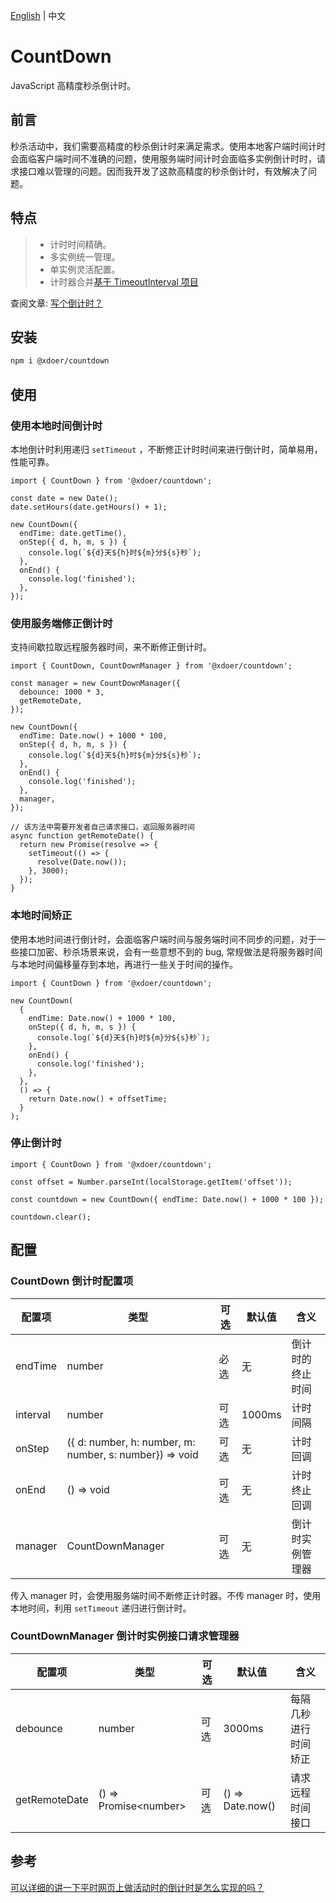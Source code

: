 [English](https://github.com/xdoer/CountDown/blob/main/README.md) | 中文

# CountDown

JavaScript 高精度秒杀倒计时。

## 前言

秒杀活动中，我们需要高精度的秒杀倒计时来满足需求。使用本地客户端时间计时会面临客户端时间不准确的问题，使用服务端时间计时会面临多实例倒计时时，请求接口难以管理的问题。因而我开发了这款高精度的秒杀倒计时，有效解决了问题。

## 特点

> - 计时时间精确。
> - 多实例统一管理。
> - 单实例灵活配置。
> - 计时器合并[基于 TimeoutInterval 项目](https://github.com/xdoer/TimeoutInterval)

查阅文章: [写个倒计时？](https://aiyou.life/post/iWhkaOqqO/)

## 安装

```bash
npm i @xdoer/countdown
```

## 使用

### 使用本地时间倒计时

本地倒计时利用递归 `setTimeout` ，不断修正计时时间来进行倒计时，简单易用，性能可靠。

```tsx
import { CountDown } from '@xdoer/countdown';

const date = new Date();
date.setHours(date.getHours() + 1);

new CountDown({
  endTime: date.getTime(),
  onStep({ d, h, m, s }) {
    console.log(`${d}天${h}时${m}分${s}秒`);
  },
  onEnd() {
    console.log('finished');
  },
});
```

### 使用服务端修正倒计时

支持间歇拉取远程服务器时间，来不断修正倒计时。

```tsx
import { CountDown, CountDownManager } from '@xdoer/countdown';

const manager = new CountDownManager({
  debounce: 1000 * 3,
  getRemoteDate,
});

new CountDown({
  endTime: Date.now() + 1000 * 100,
  onStep({ d, h, m, s }) {
    console.log(`${d}天${h}时${m}分${s}秒`);
  },
  onEnd() {
    console.log('finished');
  },
  manager,
});

// 该方法中需要开发者自己请求接口，返回服务器时间
async function getRemoteDate() {
  return new Promise(resolve => {
    setTimeout(() => {
      resolve(Date.now());
    }, 3000);
  });
}
```

### 本地时间矫正

使用本地时间进行倒计时，会面临客户端时间与服务端时间不同步的问题，对于一些接口加密、秒杀场景来说，会有一些意想不到的 bug, 常规做法是将服务器时间与本地时间偏移量存到本地，再进行一些关于时间的操作。

```tsx
import { CountDown } from '@xdoer/countdown';

new CountDown(
  {
    endTime: Date.now() + 1000 * 100,
    onStep({ d, h, m, s }) {
      console.log(`${d}天${h}时${m}分${s}秒`);
    },
    onEnd() {
      console.log('finished');
    },
  },
  () => {
    return Date.now() + offsetTime;
  }
);
```

### 停止倒计时

```tsx
import { CountDown } from '@xdoer/countdown';

const offset = Number.parseInt(localStorage.getItem('offset'));

const countdown = new CountDown({ endTime: Date.now() + 1000 * 100 });

countdown.clear();
```

## 配置

### CountDown 倒计时配置项

| 配置项   | 类型                                                    | 可选 | 默认值 | 含义             |
| -------- | ------------------------------------------------------- | ---- | ------ | ---------------- |
| endTime  | number                                                  | 必选 | 无     | 倒计时的终止时间 |
| interval | number                                                  | 可选 | 1000ms | 计时间隔         |
| onStep   | ({ d: number, h: number, m: number, s: number}) => void | 可选 | 无     | 计时回调         |
| onEnd    | () => void                                              | 可选 | 无     | 计时终止回调     |
| manager  | CountDownManager                                        | 可选 | 无     | 倒计时实例管理器 |

传入 manager 时，会使用服务端时间不断修正计时器。不传 manager 时，使用本地时间，利用 `setTimeout` 递归进行倒计时。

### CountDownManager 倒计时实例接口请求管理器

| 配置项        | 类型                    | 可选 | 默认值           | 含义                 |
| ------------- | ----------------------- | ---- | ---------------- | -------------------- |
| debounce      | number                  | 可选 | 3000ms           | 每隔几秒进行时间矫正 |
| getRemoteDate | () => Promise\<number\> | 可选 | () => Date.now() | 请求远程时间接口     |

## 参考

[可以详细的讲一下平时网页上做活动时的倒计时是怎么实现的吗？](https://www.zhihu.com/question/28896402)
